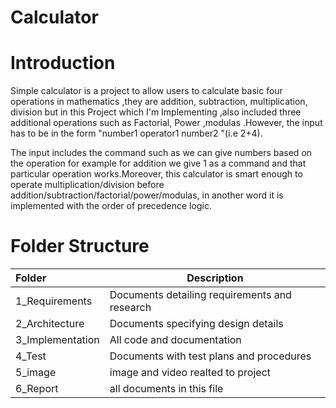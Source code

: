 # Calculator
# Introduction
Simple calculator is a project to allow users to calculate basic four operations in mathematics ,they are addition, subtraction, multiplication, division but in this Project which I'm Implementing ,also included three additional operations such as Factorial, Power ,modulas .However, the input has to be in the form "number1 operator1 number2 "(i.e 2+4).

The input includes the command such as we can give numbers based on the operation for example for addition we give 1 as a command and that particular operation works.Moreover, this calculator is smart enough to operate multiplication/division before addition/subtraction/factorial/power/modulas, in another word it is implemented with the order of precedence logic.



 # Folder Structure

 | Folder         | Description |  
 | :---           | ---        |   
 | 1_Requirements |	Documents detailing requirements and research |
 | 2_Architecture	| Documents specifying design details|
 |3_Implementation|	All code and documentation|
 |4_Test	         |Documents with test plans and procedures|
 |5_image         | image and video realted to project|
 |6_Report        | all documents in this file|
  
 

